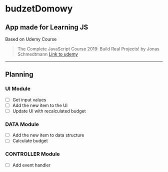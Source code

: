 # budzetDomowy

## App made for Learning JS

Based on Udemy Course

> The Complete JavaScript Course 2019: Build Real Projects! by Jonas Schmedtmann
> [Link to udemy](https://www.udemy.com/course/the-complete-javascript-course/)

---

## Planning

### UI Module

- [ ] Get input values
- [ ] Add the new item to the UI
- [ ] Update UI with recalculated budget

### DATA Module

- [ ] Add the new item to data structure
- [ ] Calculate budget

### CONTROLLER Module

- [ ] Add event handler

